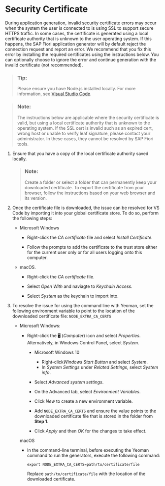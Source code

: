 <!-- loio4b318bede7eb4021a8be385c46c74045 -->

<link rel="stylesheet" type="text/css" href="../css/sap-icons.css"/>

# Security Certificate

During application generation, invalid security certificate errors may occur when the system the user is connected to is using SSL to support secure HTTPS traffic. In some cases, the certificate is generated using a local certificate authority that is unknown to the user operating system. If this happens, the SAP Fiori application generator will by default reject the connection request and report an error. We recommend that you fix this error by installing the required certificates using the instructions below. You can optionally choose to ignore the error and continue generation with the invalid certificate \(not recommended\).

> ### Tip:  
> Please ensure you have Node.js installed locally. For more information, see [Visual Studio Code](../Getting-Started-with-SAP-Fiori-Tools/visual-studio-code-17efa21.md#loio17efa217f7f34a9eba53d7b209ca4280).

> ### Note:  
> The instructions below are applicable where the security certificate is valid, but using a local certificate authority that is unknown to the operating system. If the SSL cert is invalid such as an expired cert, wrong host or unable to verify leaf signature, please contact your administrator. In these cases, they cannot be resolved by SAP Fiori tools.

1.  Ensure that you have a copy of the local certificate authority saved locally.

    > ### Note:  
    > Create a folder or select a folder that can permanently keep your downloaded certificate. To export the certificate from your browser, follow the instructions based on your web browser and its version.

2.  Once the certificate file is downloaded, the issue can be resolved for VS Code by importing it into your global certificate store. To do so, perform the following steps:
    -   Microsoft Windows

        -   Right-click the *CA certificate* file and select *Install Certificate*.

        -   Follow the prompts to add the certificate to the trust store either for the current user only or for all users logging onto this computer.

    -   macOS.
        -   Right-click the *CA certificate* file.

        -   Select *Open With* and naviagte to *Keychain Access*.

        -   Select *System* as the keychain to import into.


3.  To resolve the issue for using the command line with Yeoman, set the following environment variable to point to the location of the downloaded certificate file: `NODE_EXTRA_CA_CERTS`
    -   Microsoft Windows:

        -   Right-click the :desktop_computer: \(*Computer*\) icon and select *Properties*. Alternatively, in Windows Control Panel, select *System*.
            -   Microsoft Windows 10
                -   Right-click*Windows Start Button* and select *System*.
                -   In *System Settings* under *Related Settings*, select *System info*.


            -   Select *Advanced system settings*.
            -   On the Advanced tab, select *Environment Variables*.
            -   Click *New* to create a new environment variable.
            -   Add `NODE_EXTRA_CA_CERTS` and ensure the value points to the downloaded certificate file that is stored in the folder from **Step 1**.
            -   Click *Apply* and then *OK* for the changes to take effect.


        macOS

        -   In the command-line terminal, before executing the Yeoman command to run the generators, execute the following command:

            `export NODE_EXTRA_CA_CERTS=path/to/certificate/file`

            Replace `path/to/certificate/file` with the location of the downloaded certificate.




